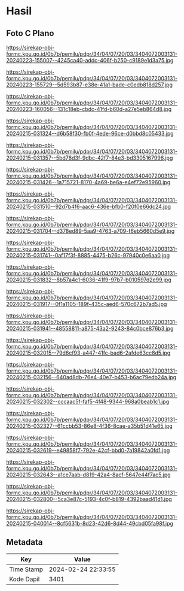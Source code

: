 # Hasil

## Foto C Plano

https://sirekap-obj-formc.kpu.go.id/0b7b/pemilu/pdpr/34/04/07/20/03/3404072003131-20240223-155007--4245ca40-addc-406f-b250-c9189e1d3a75.jpg

https://sirekap-obj-formc.kpu.go.id/0b7b/pemilu/pdpr/34/04/07/20/03/3404072003131-20240223-155729--5d593b87-e38e-41a1-bade-c0edb818d257.jpg

https://sirekap-obj-formc.kpu.go.id/0b7b/pemilu/pdpr/34/04/07/20/03/3404072003131-20240223-160056--131c18eb-cbdc-41fd-b60d-a27e5eb864d8.jpg

https://sirekap-obj-formc.kpu.go.id/0b7b/pemilu/pdpr/34/04/07/20/03/3404072003131-20240215-031324--d6b58f30-fb0f-4ede-96ce-d0bbd8c05433.jpg

https://sirekap-obj-formc.kpu.go.id/0b7b/pemilu/pdpr/34/04/07/20/03/3404072003131-20240215-031357--5bd78d3f-9dbc-42f7-84e3-bd3305167996.jpg

https://sirekap-obj-formc.kpu.go.id/0b7b/pemilu/pdpr/34/04/07/20/03/3404072003131-20240215-031426--1a715721-8170-4a69-be6a-e4ef72e95960.jpg

https://sirekap-obj-formc.kpu.go.id/0b7b/pemilu/pdpr/34/04/07/20/03/3404072003131-20240215-031510--92d7b4f6-aac6-436e-bfb0-f20f0e66dc24.jpg

https://sirekap-obj-formc.kpu.go.id/0b7b/pemilu/pdpr/34/04/07/20/03/3404072003131-20240215-031704--d378ed89-5aa9-4763-a709-f6eb5660d5e9.jpg

https://sirekap-obj-formc.kpu.go.id/0b7b/pemilu/pdpr/34/04/07/20/03/3404072003131-20240215-031741--0af17f3f-8885-4475-b26c-97940c0e6aa0.jpg

https://sirekap-obj-formc.kpu.go.id/0b7b/pemilu/pdpr/34/04/07/20/03/3404072003131-20240215-031832--8b57a4c1-6036-41f9-97b7-b010597d2e99.jpg

https://sirekap-obj-formc.kpu.go.id/0b7b/pemilu/pdpr/34/04/07/20/03/3404072003131-20240215-031917--0f1a1105-189f-435c-aed6-570c672b7ad5.jpg

https://sirekap-obj-formc.kpu.go.id/0b7b/pemilu/pdpr/34/04/07/20/03/3404072003131-20240215-031941--48558811-a875-43a2-9243-84c0bce876b3.jpg

https://sirekap-obj-formc.kpu.go.id/0b7b/pemilu/pdpr/34/04/07/20/03/3404072003131-20240215-032015--79d6cf93-a447-41fc-bad6-2afde63cc8d5.jpg

https://sirekap-obj-formc.kpu.go.id/0b7b/pemilu/pdpr/34/04/07/20/03/3404072003131-20240215-032156--640ad8db-76e4-40e7-b453-b6ac79edb24a.jpg

https://sirekap-obj-formc.kpu.go.id/0b7b/pemilu/pdpr/34/04/07/20/03/3404072003131-20240215-032302--cccaac5f-faf5-4f48-9344-968a0beab1c1.jpg

https://sirekap-obj-formc.kpu.go.id/0b7b/pemilu/pdpr/34/04/07/20/03/3404072003131-20240215-032327--61ccbb53-86e8-4f36-8cae-a35b51d41e65.jpg

https://sirekap-obj-formc.kpu.go.id/0b7b/pemilu/pdpr/34/04/07/20/03/3404072003131-20240215-032619--e49858f7-792e-42cf-bbd0-7a19842a0fd1.jpg

https://sirekap-obj-formc.kpu.go.id/0b7b/pemilu/pdpr/34/04/07/20/03/3404072003131-20240215-032643--a1ce7aab-d819-42a4-8acf-5647e44f7ac5.jpg

https://sirekap-obj-formc.kpu.go.id/0b7b/pemilu/pdpr/34/04/07/20/03/3404072003131-20240215-032800--5ca3e87c-5193-4c0f-b819-4392baad41d1.jpg

https://sirekap-obj-formc.kpu.go.id/0b7b/pemilu/pdpr/34/04/07/20/03/3404072003131-20240215-040014--8cf5631b-8d23-42d6-8d44-49cbd05fa98f.jpg


## Metadata

| Key        | Value               |
| ---------- | ------------------- |
| Time Stamp | 2024-02-24 22:33:55 |
| Kode Dapil | 3401                |



